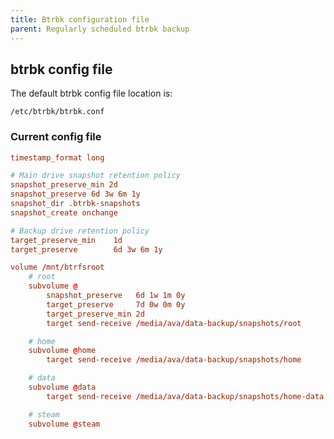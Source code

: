 ```yaml
---
title: Btrbk configuration file
parent: Regularly scheduled btrbk backup
---
```


## btrbk config file 

The default btrbk config file location is:

```/etc/btrbk/btrbk.conf```

### Current config file

``` conf
timestamp_format long

# Main drive snapshot retention policy
snapshot_preserve_min 2d
snapshot_preserve 6d 3w 6m 1y
snapshot_dir .btrbk-snapshots
snapshot_create onchange

# Backup drive retention policy
target_preserve_min    1d
target_preserve        6d 3w 6m 1y

volume /mnt/btrfsroot
	# root
    subvolume @
        snapshot_preserve	6d 1w 1m 0y
		target_preserve		7d 0w 0m 0y
		target_preserve_min	2d
		target send-receive /media/ava/data-backup/snapshots/root

    # home
	subvolume @home
		target send-receive /media/ava/data-backup/snapshots/home

	# data
	subvolume @data
		target send-receive /media/ava/data-backup/snapshots/home-data

	# steam
	subvolume @steam

```

